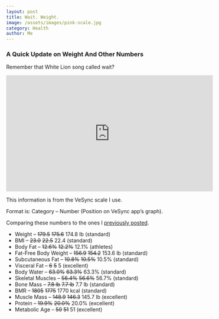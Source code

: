 ```yaml
---
layout: post
title: Wait. Weight.
image: /assets/images/pink-scale.jpg
category: Health
author: Me
---
```


### A Quick Update on Weight And Other Numbers

Remember that White Lion song called wait?

<iframe width="560" height="315" src="https://www.youtube.com/embed/25O8uZaeJco?si=db54RORJNRkVFUvY" title="YouTube video player" frameborder="0" allow="accelerometer; autoplay; clipboard-write; encrypted-media; gyroscope; picture-in-picture; web-share" referrerpolicy="strict-origin-when-cross-origin" allowfullscreen></iframe>

This information is from the VeSync scale I use. 

Format is: Category – Number (Position on VeSync app’s graph).

Comparing these numbers to the ones I [previously posted](https://brentpassmore.com/health/30-day-protocol-to-lose-fat/).

- Weight – ~~179.5~~ ~~175.6~~ 174.8 lb (standard)
- BMI – ~~23.0~~ ~~22.5~~ 22.4 (standard)
- Body Fat – ~~12.6%~~ ~~12.2%~~ 12.1% (athletes)
- Fat-Free Body Weight – ~~156.9~~ ~~154.2~~ 153.6 lb (standard)
- Subcutaneous Fat – ~~10.8%~~ ~~10.5%~~ 10.5% (standard)
- Visceral Fat – ~~6~~ ~~5~~ 5 (excellent)
- Body Water – ~~63.0%~~ ~~63.3%~~ 63.3% (standard)
- Skeletal Muscles – ~~56.4%~~ ~~56.6%~~ 56.7% (standard)
- Bone Mass – ~~7.8 lb~~ ~~7.7 lb~~ 7.7 lb (standard)
- BMR – ~~1805~~ ~~1775~~ 1770 kcal (standard)
- Muscle Mass – ~~148.9~~ ~~146.3~~ 145.7 lb (excellent)
- Protein – ~~19.9%~~ ~~20.0%~~ 20.0% (excellent)
- Metabolic Age – ~~50~~ ~~51~~ 51 (excellent)